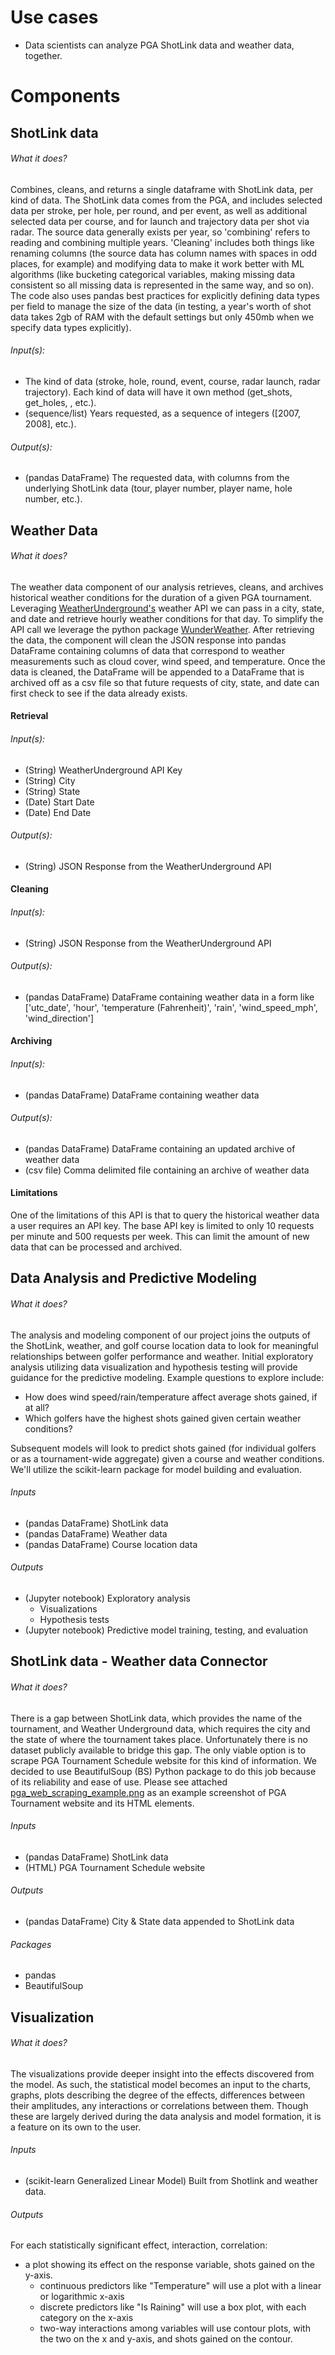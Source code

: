 # Use cases
- Data scientists can analyze PGA ShotLink data and weather data, together.

# Components

## ShotLink data

###### What it does?
Combines, cleans, and returns a single dataframe with ShotLink data, per kind of data. The ShotLink data comes from the PGA, and includes selected data per stroke, per hole, per round, and per event, as well as additional selected data per course, and for launch and trajectory data per shot via radar. The source data generally exists per year, so 'combining' refers to reading and combining multiple years. 'Cleaning' includes both things like renaming columns (the source data has column names with spaces in odd places, for example) and modifying data to make it work better with ML algorithms (like bucketing categorical variables, making missing data consistent so all missing data is represented in the same way, and so on). The code also uses pandas best practices for explicitly defining data types per field to manage the size of the data (in testing, a year's worth of shot data takes 2gb of RAM with the default settings but only 450mb when we specify data types explicitly).

###### Input(s):
- The kind of data (stroke, hole, round, event, course, radar launch, radar trajectory). Each kind of data will have it  own method (get_shots, get_holes, , etc.).
- (sequence/list) Years requested, as a sequence of integers ([2007, 2008], etc.).

###### Output(s):
- (pandas DataFrame) The requested data, with columns from the underlying ShotLink data (tour, player number, player name, hole number, etc.).

## Weather Data

###### What it does?
The weather data component of our analysis retrieves, cleans, and archives historical weather conditions for the duration of a given PGA tournament. Leveraging [WeatherUnderground's](https://www.wunderground.com/weather/api/) weather API we can pass in a city, state, and date and retrieve hourly weather conditions for that day. To simplify the API call we leverage the python package [WunderWeather](https://pypi.org/project/WunderWeather/1.0.0/). After retrieving the data, the component will clean the JSON response into pandas DataFrame containing columns of data that correspond to weather measurements such as cloud cover, wind speed, and temperature. Once the data is cleaned, the DataFrame will be appended to a DataFrame that is archived off as a csv file so that future requests of city, state, and date can first check to see if the data already exists.

#### Retrieval

###### Input(s):
- (String) WeatherUnderground API Key
- (String) City
- (String) State
- (Date) Start Date
- (Date) End Date

###### Output(s):
- (String) JSON Response from the WeatherUnderground API

#### Cleaning

###### Input(s):
- (String) JSON Response from the WeatherUnderground API

###### Output(s):
- (pandas DataFrame) DataFrame containing weather data in a form like ['utc_date', 'hour', 'temperature (Fahrenheit)', 'rain', 'wind_speed_mph', 'wind_direction']

#### Archiving

###### Input(s):
- (pandas DataFrame) DataFrame containing weather data

###### Output(s):
- (pandas DataFrame) DataFrame containing an updated archive of weather data
- (csv file) Comma delimited file containing an archive of weather data

#### Limitations
One of the limitations of this API is that to query the historical weather data a user requires an API key. The base API key is limited to only 10 requests per minute and 500 requests per week. This can limit the amount of new data that can be processed and archived.

## Data Analysis and Predictive Modeling

###### What it does?
The analysis and modeling component of our project joins the outputs of the ShotLink, weather, and golf course location data to look for meaningful relationships between golfer performance and weather. Initial exploratory analysis utilizing data visualization and hypothesis testing will provide guidance for the predictive modeling. Example questions to explore include:
- How does wind speed/rain/temperature affect average shots gained, if at all?
- Which golfers have the highest shots gained given certain weather conditions?

Subsequent models will look to predict shots gained (for individual golfers or as a tournament-wide aggregate) given a course and weather conditions. We'll utilize the scikit-learn package for model building and evaluation.  

###### Inputs
- (pandas DataFrame) ShotLink data
- (pandas DataFrame) Weather data
- (pandas DataFrame) Course location data

###### Outputs
- (Jupyter notebook) Exploratory analysis
	- Visualizations
	- Hypothesis tests
- (Jupyter notebook) Predictive model training, testing, and evaluation


## ShotLink data - Weather data Connector

###### What it does?

There is a gap between ShotLink data, which provides the name of the tournament, and Weather Underground data, which requires the city and the state of where the tournament takes place. Unfortunately there is no dataset publicly available to bridge this gap. The only viable option is to scrape PGA Tournament Schedule website for this kind of information. We decided to use BeautifulSoup (BS) Python package to do this job because of its reliability and ease of use. Please see attached [pga_web_scraping_example.png](https://github.com/awfuldynne/golf_course_project/blob/master/docs/images/pga_web_scraping_example.png) as an example screenshot of PGA Tournament website and its HTML elements.

###### Inputs
- (pandas DataFrame) ShotLink data
- (HTML) PGA Tournament Schedule website

###### Outputs
- (pandas DataFrame) City & State data appended to ShotLink data 

###### Packages
- pandas
- BeautifulSoup

## Visualization

###### What it does?

The visualizations provide deeper insight into the effects discovered from the model. As such, the statistical model becomes an input to the charts, graphs, plots describing the degree of the effects, differences between their amplitudes, any interactions or correlations between them. 
Though these are largely derived during the data analysis and model formation, it is a feature on its own to the user. 

###### Inputs
- (scikit-learn Generalized Linear Model) Built from Shotlink and weather data. 

###### Outputs
For each statistically significant effect, interaction, correlation:
- a plot showing its effect on the response variable, shots gained on the y-axis.
	- continuous predictors like "Temperature" will use a plot with a linear or logarithmic x-axis
	- discrete predictors like "Is Raining" will use a box plot, with each category on the x-axis
	- two-way interactions among variables will use contour plots, with the two on the x and y-axis, and shots gained on the contour. 
